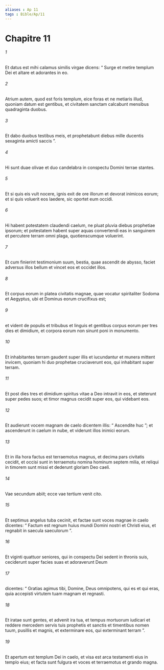 ```yaml
---
aliases : Ap 11
tags : Bible/Ap/11
---
```


# Chapitre 11

###### 1
Et datus est mihi calamus similis virgae dicens: “ Surge et metire templum Dei et altare et adorantes in eo. 
###### 2
Atrium autem, quod est foris templum, eice foras et ne metiaris illud, quoniam datum est gentibus, et civitatem sanctam calcabunt mensibus quadraginta duobus. 
###### 3
Et dabo duobus testibus meis, et prophetabunt diebus mille ducentis sexaginta amicti saccis ”. 
###### 4
Hi sunt duae olivae et duo candelabra in conspectu Domini terrae stantes. 
###### 5
Et si quis eis vult nocere, ignis exit de ore illorum et devorat inimicos eorum; et si quis voluerit eos laedere, sic oportet eum occidi. 
###### 6
Hi habent potestatem claudendi caelum, ne pluat pluvia diebus prophetiae ipsorum; et potestatem habent super aquas convertendi eas in sanguinem et percutere terram omni plaga, quotienscumque voluerint. 
###### 7
Et cum finierint testimonium suum, bestia, quae ascendit de abysso, faciet adversus illos bellum et vincet eos et occidet illos. 
###### 8
Et corpus eorum in platea civitatis magnae, quae vocatur spiritaliter Sodoma et Aegyptus, ubi et Dominus eorum crucifixus est; 
###### 9
et vident de populis et tribubus et linguis et gentibus corpus eorum per tres dies et dimidium, et corpora eorum non sinunt poni in monumento. 
###### 10
Et inhabitantes terram gaudent super illis et iucundantur et munera mittent invicem, quoniam hi duo prophetae cruciaverunt eos, qui inhabitant super terram.
###### 11
Et post dies tres et dimidium spiritus vitae a Deo intravit in eos, et steterunt super pedes suos; et timor magnus cecidit super eos, qui videbant eos. 
###### 12
Et audierunt vocem magnam de caelo dicentem illis: “ Ascendite huc ”; et ascenderunt in caelum in nube, et viderunt illos inimici eorum. 
###### 13
Et in illa hora factus est terraemotus magnus, et decima pars civitatis cecidit, et occisi sunt in terraemotu nomina hominum septem milia, et reliqui in timorem sunt missi et dederunt gloriam Deo caeli.
###### 14
Vae secundum abiit; ecce vae tertium venit cito.
###### 15
Et septimus angelus tuba cecinit, et factae sunt voces magnae in caelo dicentes: “ Factum est regnum huius mundi Domini nostri et Christi eius, et regnabit in saecula saeculorum ”.
###### 16
Et viginti quattuor seniores, qui in conspectu Dei sedent in thronis suis, ceciderunt super facies suas et adoraverunt Deum 
###### 17
dicentes: “ Gratias agimus tibi, Domine, Deus omnipotens, qui es et qui eras, quia accepisti virtutem tuam magnam et regnasti.
###### 18
Et iratae sunt gentes, et advenit ira tua, et tempus mortuorum iudicari et reddere mercedem servis tuis prophetis et sanctis et timentibus nomen tuum, pusillis et magnis, et exterminare eos, qui exterminant terram ”.
###### 19
Et apertum est templum Dei in caelo, et visa est arca testamenti eius in templo eius; et facta sunt fulgura et voces et terraemotus et grando magna.
